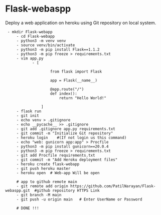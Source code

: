 # Flask-webaspp
Deploy a web application on heroku using Git repository on local system.
		 
     
     - mkdir Flask-webapp 
		 - cd Flask-webapp
		 - python3 -m venv venv
		 - source venv/bin/activate
		 - python3 -m pip install Flask==1.1.2
		 - python3 -m pip freeze > requirements.txt
		 - vim app.py
		 		- [ 

		 				from flask import Flask

						app = Flask(__name__)

						@app.route("/")
						def index():
    						return "Hello World!"

    				]
    	 - flask run
    	 - git init
    	 - echo venv > .gitignore
    	 - echo __pycache__ >> .gitignore
    	 - git add .gitignore app.py requirements.txt
    	 - git commit -m "Initialize Git repository"
    	 - heroku login    #(If not login us this command)
    	 - echo "web: gunicorn app:app" > Procfile
    	 - python3 -m pip install gunicorn==20.0.4
    	 - python3 -m pip freeze > requirements.txt
    	 - git add Procfile requirements.txt
    	 - git commit -m "Add Heroku deployment files"
    	 - heroku create flask-webapp
    	 - git push heroku master
    	 - heroku open  # Web-app Will be open

    	 # app to github remote main
    	 - git remote add origin https://github.com/PatilNarayan/Flask-webaspp.git  #github repository HTTPS Link
    	 - git branch -M main 
    	 - git push -u origin main   # Enter UserName or Password
    	  
    	 # DONE !!! 
